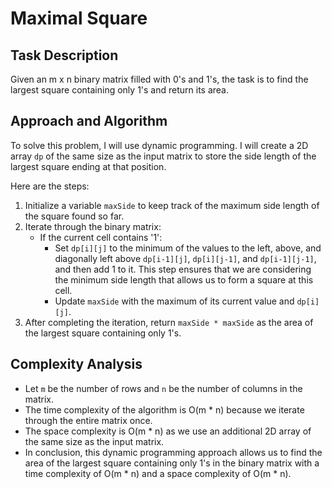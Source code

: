 # Maximal Square

## Task Description
Given an m x n binary matrix filled with 0's and 1's, the task is to find the largest square containing only 1's and return its area.

## Approach and Algorithm
To solve this problem, I will use dynamic programming. I will create a 2D array `dp` of the same size as the input matrix to store the side length of the largest square ending at that position.

Here are the steps:

1. Initialize a variable `maxSide` to keep track of the maximum side length of the square found so far.
2. Iterate through the binary matrix:
   - If the current cell contains '1':
     - Set `dp[i][j]` to the minimum of the values to the left, above, and diagonally left above `dp[i-1][j]`, `dp[i][j-1]`, and `dp[i-1][j-1]`, and then add 1 to it. This step ensures that we are considering the minimum side length that allows us to form a square at this cell.
     - Update `maxSide` with the maximum of its current value and `dp[i][j]`.
3. After completing the iteration, return `maxSide * maxSide` as the area of the largest square containing only 1's.

## Complexity Analysis
- Let `m` be the number of rows and `n` be the number of columns in the matrix.
- The time complexity of the algorithm is O(m * n) because we iterate through the entire matrix once.
- The space complexity is O(m * n) as we use an additional 2D array of the same size as the input matrix.
- In conclusion, this dynamic programming approach allows us to find the area of the largest square containing only 1's in the binary matrix with a time complexity of O(m * n) and a space complexity of O(m * n).

